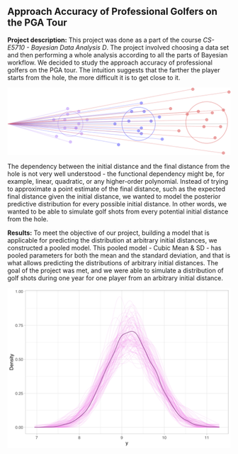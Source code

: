 ## Approach Accuracy of Professional Golfers on the PGA Tour

**Project description:** This project was done as a part of the course *CS-E5710 - Bayesian Data Analysis D*. The project involved choosing a data set and then performing a whole analysis according to all the parts of Bayesian workflow. We decided to study the approach accuracy of professional golfers on the PGA tour. The intuition suggests that the farther the player starts from the hole, the more difficult it is to get close to it.

![Golf shots](/images/accuracy.png)

The dependency between the initial distance and the final distance from the hole is not very well understood - the functional dependency might be, for example, linear, quadratic, or any higher-order polynomial. Instead of trying to approximate a point estimate of the final distance, such as the expected final distance given the initial distance, we wanted to model the posterior predictive distribution for every possible initial distance. In other words, we wanted to be able to simulate golf shots from every potential initial distance from the hole.

**Results:** To meet the objective of our project, building a model that is applicable for predicting the distribution at arbitrary initial distances, we constructed a pooled model. This pooled model - Cubic Mean & SD - has pooled parameters for both the mean and the standard deviation, and that is what allows predicting the distributions of arbitrary initial distances. The goal of the project was met, and we were able to simulate a distribution of golf shots during one year for one player from an arbitrary initial distance.

![Simulation](/images/pred_2_dens.png)
